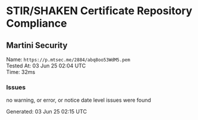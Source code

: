 # STIR/SHAKEN Certificate Repository Compliance

## Martini Security

Name: `https://p.mtsec.me/2884/abq8oo53WdM5.pem`\
Tested At: 03 Jun 25 02:04 UTC\
Time: 32ms

### Issues

no warning, or error, or notice date level issues were found

Generated: 03 Jun 25 02:15 UTC